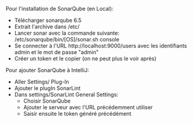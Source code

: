 Pour l'installation de SonarQube (en Local):
- Télécharger sonarqube 6.5
- Extrait l'archive dans /etc/
- Lancer sonar avec la commande suivante:
/etc/sonarqube/bin/[OS]/sonar.sh console
- Se connecter à l'URL http://localhost:9000/users avec les identifiants admin et le mot de passe "admin"
- Créer un token et le copier (on ne peut plus le voir après)

Pour ajouter SonarQube à IntelliJ:
- Aller Settings/ Plug-In
- Ajouter le plugIn SonarLint
- Dans settings/SonarLint General Settings:
  - Choisir SonarQube
  - Ajouter le serveur avec l'URL précédemment utiliser
  - Saisir ensuite le token généré précédément

